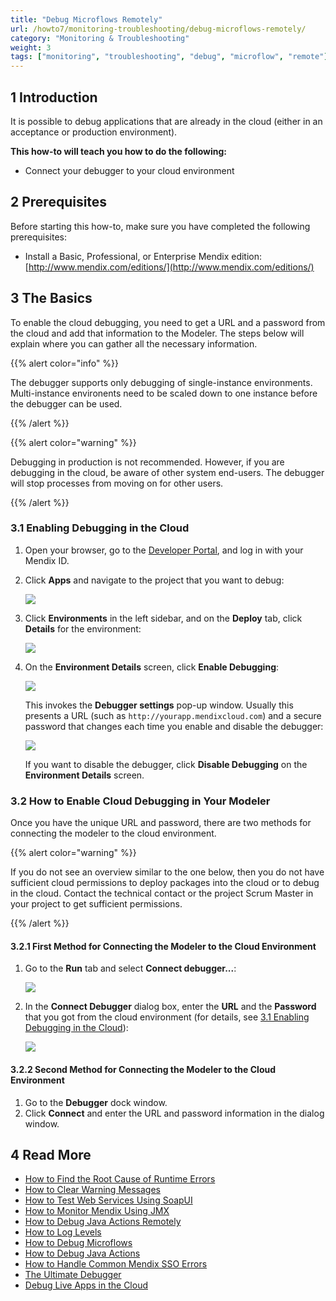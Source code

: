 ```yaml
---
title: "Debug Microflows Remotely"
url: /howto7/monitoring-troubleshooting/debug-microflows-remotely/
category: "Monitoring & Troubleshooting"
weight: 3
tags: ["monitoring", "troubleshooting", "debug", "microflow", "remote"]
---
```


## 1 Introduction

It is possible to debug applications that are already in the cloud (either in an acceptance or production environment).

**This how-to will teach you how to do the following:**

* Connect your debugger to your cloud environment

## 2 Prerequisites

Before starting this how-to, make sure you have completed the following prerequisites:

* Install a Basic, Professional, or Enterprise Mendix edition: [http://www.mendix.com/editions/](http://www.mendix.com/editions/)

## 3 The Basics

To enable the cloud debugging, you need to get a URL and a password from the cloud and add that information to the Modeler. The steps below will explain where you can gather all the necessary information. 

{{% alert color="info" %}}

The debugger supports only debugging of single-instance environments. Multi-instance environents need to be scaled down to one instance before the debugger can be used.

{{% /alert %}}

{{% alert color="warning" %}}

Debugging in production is not recommended. However, if you are debugging in the cloud, be aware of other system end-users. The debugger will stop processes from moving on for other users.

{{% /alert %}}

<a name="EnablingDebuggingintheCloud"></a>
### 3.1 Enabling Debugging in the Cloud

1. Open your browser, go to the [Developer Portal](http://sprintr.home.mendix.com), and log in with your Mendix ID.

2. Click **Apps** and navigate to the project that you want to debug:

    ![](/attachments/howto7/monitoring-troubleshooting/debug-microflows-remotely/18580045.png) 

3. Click **Environments** in the left sidebar, and on the **Deploy** tab, click **Details** for the environment:

    ![](/attachments/howto7/monitoring-troubleshooting/debug-microflows-remotely/18580051.png)

4. On the **Environment Details** screen, click **Enable Debugging**:

    ![](/attachments/howto7/monitoring-troubleshooting/debug-microflows-remotely/18580050.png)

    This invokes the **Debugger settings** pop-up window. Usually this presents a URL (such as `http://yourapp.mendixcloud.com`) and a secure password that changes each time you enable and disable the debugger:

    ![](/attachments/howto7/monitoring-troubleshooting/debug-microflows-remotely/18580049.png)

    If you want to disable the debugger, click **Disable Debugging** on the **Environment Details** screen.

### 3.2 How to Enable Cloud Debugging in Your Modeler

Once you have the unique URL and password, there are two methods for connecting the modeler to the cloud environment. 

{{% alert color="warning" %}}

If you do not see an overview similar to the one below, then you do not have sufficient cloud permissions to deploy packages into the cloud or to debug in the cloud. Contact the technical contact or the project Scrum Master in your project to get sufficient permissions.

{{% /alert %}}

#### 3.2.1 First Method for Connecting the Modeler to the Cloud Environment

1. Go to the **Run** tab and select **Connect debugger...**:

    ![](/attachments/howto7/monitoring-troubleshooting/debug-microflows-remotely/18580048.png)

2. In the **Connect Debugger** dialog box, enter the **URL** and the **Password** that you got from the cloud environment (for details, see [3.1 Enabling Debugging in the Cloud](#EnablingDebuggingintheCloud)):

    ![](/attachments/howto7/monitoring-troubleshooting/debug-microflows-remotely/18580047.png)

#### 3.2.2 Second Method for Connecting the Modeler to the Cloud Environment

1. Go to the **Debugger** dock window.
2. Click **Connect** and enter the URL and password information in the dialog window.

## 4 Read More

* [How to Find the Root Cause of Runtime Errors](/howto7/monitoring-troubleshooting/finding-the-root-cause-of-runtime-errors/)
* [How to Clear Warning Messages](/howto7/monitoring-troubleshooting/clear-warning-messages/)
* [How to Test Web Services Using SoapUI](/howto7/testing/testing-web-services-using-soapui/)
* [How to Monitor Mendix Using JMX](/howto7/monitoring-troubleshooting/monitoring-mendix-using-jmx/)
* [How to Debug Java Actions Remotely](/howto7/monitoring-troubleshooting/debug-java-actions-remotely/)
* [How to Log Levels](/howto7/monitoring-troubleshooting/log-levels/)
* [How to Debug Microflows](/howto7/monitoring-troubleshooting/debug-microflows/)
* [How to Debug Java Actions](/howto7/monitoring-troubleshooting/debug-java-actions/)
* [How to Handle Common Mendix SSO Errors](/howto7/monitoring-troubleshooting/handle-common-mendix-sso-errors/)
* [The Ultimate Debugger](http://www.mendix.com/tech-blog/the-ultimate-debugger/) 
* [Debug Live Apps in the Cloud](http://www.mendix.com/tech-blog/new-goodies-for-mendix-app-platform-users-mendix-business-modeler-4-3-release-today/)
